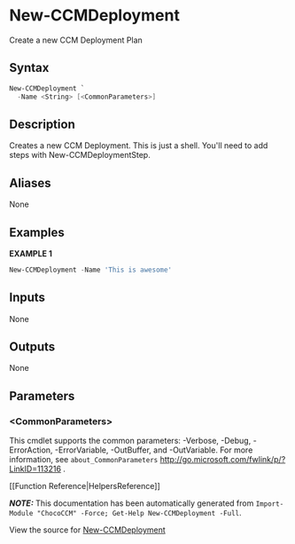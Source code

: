 ﻿# New-CCMDeployment

<!-- This documentation is automatically generated from /New-CCMDeployment.ps1 using GenerateDocs.ps1. Contributions are welcome at the original location(s). -->

Create a new CCM Deployment Plan

## Syntax

~~~powershell
New-CCMDeployment `
  -Name <String> [<CommonParameters>]
~~~

## Description

Creates a new CCM Deployment. This is just a shell. You'll need to add steps with New-CCMDeploymentStep.


## Aliases

None

## Examples

 **EXAMPLE 1**

~~~powershell
New-CCMDeployment -Name 'This is awesome'

~~~ 

## Inputs

None

## Outputs

None

## Parameters
 
### &lt;CommonParameters&gt;

This cmdlet supports the common parameters: -Verbose, -Debug, -ErrorAction, -ErrorVariable, -OutBuffer, and -OutVariable. For more information, see `about_CommonParameters` http://go.microsoft.com/fwlink/p/?LinkID=113216 .



[[Function Reference|HelpersReference]]

***NOTE:*** This documentation has been automatically generated from `Import-Module "ChocoCCM" -Force; Get-Help New-CCMDeployment -Full`.

View the source for [New-CCMDeployment](/New-CCMDeployment.ps1)

